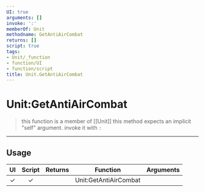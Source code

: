 ```yaml
---
UI: true
arguments: []
invoke: ':'
memberOf: Unit
methodname: GetAntiAirCombat
returns: []
script: true
tags:
- Unit/_function
- function/UI
- function/script
title: Unit.GetAntiAirCombat
---
```

# Unit:GetAntiAirCombat
> this function is a member of [[Unit]]
> this method expects an implicit "self" argument. invoke it with `:`
-----
## Usage
|  UI | Script | Returns | Function | Arguments |
|:---:|:------:|-------:|:--------:|:---------|
|✓|✓||Unit:GetAntiAirCombat||
